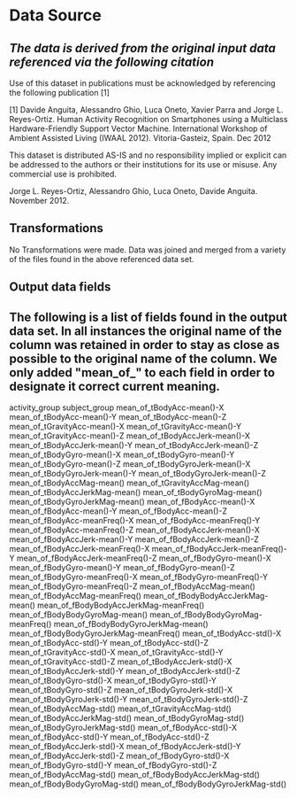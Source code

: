 **Data Source**
=================
*The data is derived from the original input data referenced via the following citation*
---------------------------------------------------------------------------------------

Use of this dataset in publications must be acknowledged by referencing the following publication [1] 

[1] Davide Anguita, Alessandro Ghio, Luca Oneto, Xavier Parra and Jorge L. Reyes-Ortiz. Human Activity Recognition on Smartphones using a Multiclass Hardware-Friendly Support Vector Machine. International Workshop of Ambient Assisted Living (IWAAL 2012). Vitoria-Gasteiz, Spain. Dec 2012

This dataset is distributed AS-IS and no responsibility implied or explicit can be addressed to the authors or their institutions for its use or misuse. Any commercial use is prohibited.

Jorge L. Reyes-Ortiz, Alessandro Ghio, Luca Oneto, Davide Anguita. November 2012.

**Transformations**
-------------------
No Transformations were made. Data was joined and merged from a variety of the files found in the above referenced data set.

**Output data fields**
----------------------
The following is a list of fields found in the output data set.
In all instances the original name of the column was retained in
order to stay as close as possible to the original name of the column.
We only added "mean_of_" to each field in order to designate it correct
current meaning.
----------------
activity_group 
subject_group 
mean_of_tBodyAcc-mean()-X 
mean_of_tBodyAcc-mean()-Y 
mean_of_tBodyAcc-mean()-Z 
mean_of_tGravityAcc-mean()-X 
mean_of_tGravityAcc-mean()-Y 
mean_of_tGravityAcc-mean()-Z 
mean_of_tBodyAccJerk-mean()-X 
mean_of_tBodyAccJerk-mean()-Y 
mean_of_tBodyAccJerk-mean()-Z 
mean_of_tBodyGyro-mean()-X 
mean_of_tBodyGyro-mean()-Y 
mean_of_tBodyGyro-mean()-Z 
mean_of_tBodyGyroJerk-mean()-X 
mean_of_tBodyGyroJerk-mean()-Y 
mean_of_tBodyGyroJerk-mean()-Z 
mean_of_tBodyAccMag-mean() 
mean_of_tGravityAccMag-mean() 
mean_of_tBodyAccJerkMag-mean() 
mean_of_tBodyGyroMag-mean() 
mean_of_tBodyGyroJerkMag-mean() 
mean_of_fBodyAcc-mean()-X 
mean_of_fBodyAcc-mean()-Y 
mean_of_fBodyAcc-mean()-Z 
mean_of_fBodyAcc-meanFreq()-X 
mean_of_fBodyAcc-meanFreq()-Y 
mean_of_fBodyAcc-meanFreq()-Z 
mean_of_fBodyAccJerk-mean()-X 
mean_of_fBodyAccJerk-mean()-Y 
mean_of_fBodyAccJerk-mean()-Z 
mean_of_fBodyAccJerk-meanFreq()-X 
mean_of_fBodyAccJerk-meanFreq()-Y 
mean_of_fBodyAccJerk-meanFreq()-Z 
mean_of_fBodyGyro-mean()-X 
mean_of_fBodyGyro-mean()-Y 
mean_of_fBodyGyro-mean()-Z 
mean_of_fBodyGyro-meanFreq()-X
mean_of_fBodyGyro-meanFreq()-Y 
mean_of_fBodyGyro-meanFreq()-Z 
mean_of_fBodyAccMag-mean() 
mean_of_fBodyAccMag-meanFreq() 
mean_of_fBodyBodyAccJerkMag-mean() 
mean_of_fBodyBodyAccJerkMag-meanFreq() 
mean_of_fBodyBodyGyroMag-mean() 
mean_of_fBodyBodyGyroMag-meanFreq() 
mean_of_fBodyBodyGyroJerkMag-mean() 
mean_of_fBodyBodyGyroJerkMag-meanFreq() 
mean_of_tBodyAcc-std()-X 
mean_of_tBodyAcc-std()-Y 
mean_of_tBodyAcc-std()-Z 
mean_of_tGravityAcc-std()-X 
mean_of_tGravityAcc-std()-Y 
mean_of_tGravityAcc-std()-Z 
mean_of_tBodyAccJerk-std()-X 
mean_of_tBodyAccJerk-std()-Y 
mean_of_tBodyAccJerk-std()-Z 
mean_of_tBodyGyro-std()-X 
mean_of_tBodyGyro-std()-Y 
mean_of_tBodyGyro-std()-Z 
mean_of_tBodyGyroJerk-std()-X 
mean_of_tBodyGyroJerk-std()-Y 
mean_of_tBodyGyroJerk-std()-Z 
mean_of_tBodyAccMag-std() 
mean_of_tGravityAccMag-std() 
mean_of_tBodyAccJerkMag-std() 
mean_of_tBodyGyroMag-std() 
mean_of_tBodyGyroJerkMag-std() 
mean_of_fBodyAcc-std()-X 
mean_of_fBodyAcc-std()-Y 
mean_of_fBodyAcc-std()-Z 
mean_of_fBodyAccJerk-std()-X 
mean_of_fBodyAccJerk-std()-Y 
mean_of_fBodyAccJerk-std()-Z 
mean_of_fBodyGyro-std()-X 
mean_of_fBodyGyro-std()-Y 
mean_of_fBodyGyro-std()-Z 
mean_of_fBodyAccMag-std() 
mean_of_fBodyBodyAccJerkMag-std() 
mean_of_fBodyBodyGyroMag-std() 
mean_of_fBodyBodyGyroJerkMag-std()